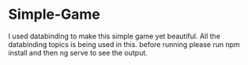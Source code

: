 # Simple-Game
I used databinding to make this simple game yet beautiful.
All the databinding topics is being used in this.
before running please run npm install and then ng serve to see the output.

